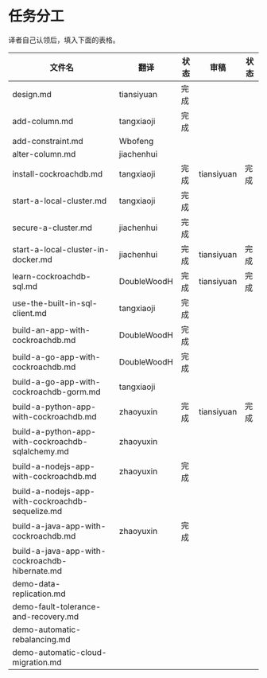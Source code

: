 # 任务分工

译者自己认领后，填入下面的表格。

| 文件名                                      | 翻译          | 状态   | 审稿         | 状态   |
| ---------------------------------------- | ----------- | ---- | ---------- | ---- |
| design.md                                | tiansiyuan  | 完成   |            |      |
| add-column.md                            | tangxiaoji  | 完成   |            |      |
| add-constraint.md                        | Wbofeng     |      |            |      |
| alter-column.md                          | jiachenhui  |      |            |      |
| install-cockroachdb.md                   | tangxiaoji  | 完成   | tiansiyuan | 完成   |
| start-a-local-cluster.md                 | tangxiaoji  | 完成   |            |      |
| secure-a-cluster.md                      | jiachenhui  | 完成   |            |      |
| start-a-local-cluster-in-docker.md       | jiachenhui  | 完成   | tiansiyuan | 完成   |
| learn-cockroachdb-sql.md                 | DoubleWoodH | 完成   | tiansiyuan | 完成   |
| use-the-built-in-sql-client.md           | tangxiaoji  | 完成   |            |      |
| build-an-app-with-cockroachdb.md         | DoubleWoodH | 完成   |            |      |
| build-a-go-app-with-cockroachdb.md       | DoubleWoodH | 完成   |            |      |
| build-a-go-app-with-cockroachdb-gorm.md  | tangxiaoji  |      |            |      |
| build-a-python-app-with-cockroachdb.md   | zhaoyuxin   | 完成   | tiansiyuan | 完成   |
| build-a-python-app-with-cockroachdb-sqlalchemy.md | zhaoyuxin   |      |            |      |
| build-a-nodejs-app-with-cockroachdb.md   | zhaoyuxin   | 完成   |            |      |
| build-a-nodejs-app-with-cockroachdb-sequelize.md |             |      |            |      |
| build-a-java-app-with-cockroachdb.md     | zhaoyuxin   | 完成   |            |      |
| build-a-java-app-with-cockroachdb-hibernate.md |             |      |            |      |
| demo-data-replication.md                 |             |      |            |      |
| demo-fault-tolerance-and-recovery.md     |             |      |            |      |
| demo-automatic-rebalancing.md            |             |      |            |      |
| demo-automatic-cloud-migration.md        |             |      |            |      |
